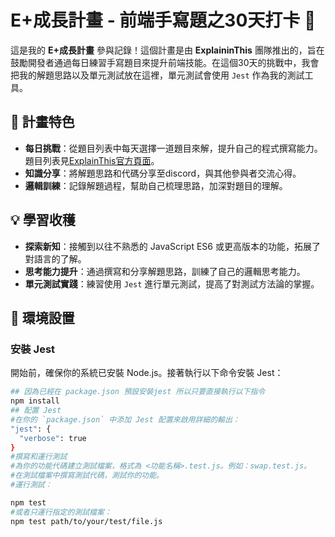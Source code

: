 # E+成長計畫 - 前端手寫題之30天打卡 :rocket:

這是我的 **E+成長計畫** 參與記錄！這個計畫是由 **ExplaininThis** 團隊推出的，旨在鼓勵開發者通過每日練習手寫題目來提升前端技能。在這個30天的挑戰中，我會把我的解題思路以及單元測試放在這裡，單元測試會使用 `Jest` 作為我的測試工具。

## :dart: 計畫特色

- **每日挑戰**：從題目列表中每天選擇一道題目來解，提升自己的程式撰寫能力。題目列表見[ExplainThis官方頁面](https://explainthisio.notion.site/ExplainThis-50-8fe7055e22d5467586f7d2c22719684f)。
- **知識分享**：將解題思路和代碼分享至discord，與其他參與者交流心得。
- **邏輯訓練**：記錄解題過程，幫助自己梳理思路，加深對題目的理解。

## :bulb: 學習收穫

- **探索新知**：接觸到以往不熟悉的 JavaScript ES6 或更高版本的功能，拓展了對語言的了解。
- **思考能力提升**：通過撰寫和分享解題思路，訓練了自己的邏輯思考能力。
- **單元測試實踐**：練習使用 `Jest` 進行單元測試，提高了對測試方法論的掌握。

## :wrench: 環境設置

### 安裝 Jest

開始前，確保你的系統已安裝 Node.js。接著執行以下命令安裝 Jest：

```bash
## 因為已經在 package.json 預設安裝jest 所以只要直接執行以下指令
npm install
## 配置 Jest
#在你的 `package.json` 中添加 Jest 配置來啟用詳細的輸出：
"jest": {
  "verbose": true
}
#撰寫和運行測試
#為你的功能代碼建立測試檔案，格式為 <功能名稱>.test.js。例如：swap.test.js。
#在測試檔案中撰寫測試代碼，測試你的功能。
#運行測試：

npm test
#或者只運行指定的測試檔案：
npm test path/to/your/test/file.js

```
